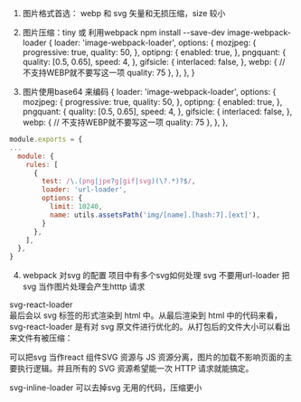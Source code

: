 1. 图片格式首选： webp 和 svg 矢量和无损压缩，size 较小
2. 图片压缩：tiny 或 利用webpack 
npm install --save-dev image-webpack-loader
 {
            loader: 'image-webpack-loader',
            options: {
              mozjpeg: {
                progressive: true,
                quality: 50,
              },
              optipng: {
                enabled: true,
              },
              pngquant: {
                quality: [0.5, 0.65],
                speed: 4,
              },
              gifsicle: {
                interlaced: false,
              },
              webp: { // 不支持WEBP就不要写这一项
                quality: 75
              },
            },
          },
}

3. 图片使用base64 来编码
 {
            loader: 'image-webpack-loader',
            options: {
              mozjpeg: {
                progressive: true,
                quality: 50,
              },
              optipng: {
                enabled: true,
              },
              pngquant: {
                quality: [0.5, 0.65],
                speed: 4,
              },
              gifsicle: {
                interlaced: false,
              },
              webp: { // 不支持WEBP就不要写这一项
                quality: 75
              },
            },
          },



```js
module.exports = {
...
  module: {
    rules: [
      {
        test: /\.(png|jpe?g|gif|svg)(\?.*)?$/,
        loader: 'url-loader',
        options: {
          limit: 10240,
          name: utils.assetsPath('img/[name].[hash:7].[ext]'),
        }
      },
    ],
  },
}

```

4. webpack 对svg 的配置 项目中有多个svg如何处理 svg 不要用url-loader 把svg 当作图片处理会产生htttp 请求

svg-react-loader  
最后会以 svg 标签的形式渲染到 html 中。从最后渲染到 html 中的代码来看，svg-react-loader 是有对 svg 原文件进行优化的。从打包后的文件大小可以看出来文件有被压缩：


可以把svg 当作react 组件SVG 资源与 JS 资源分离，图片的加载不影响页面的主要执行逻辑。并且所有的 SVG 资源希望能一次 HTTP 请求就能搞定。

svg-inline-loader 可以去掉svg 无用的代码，压缩更小